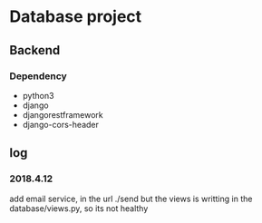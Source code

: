 # Database project

## Backend

### Dependency
- python3
- django
- djangorestframework
- django-cors-header

## log

### 2018.4.12
 add email service, in the url ./send
 but the views is writting in the database/views.py, so its not healthy

